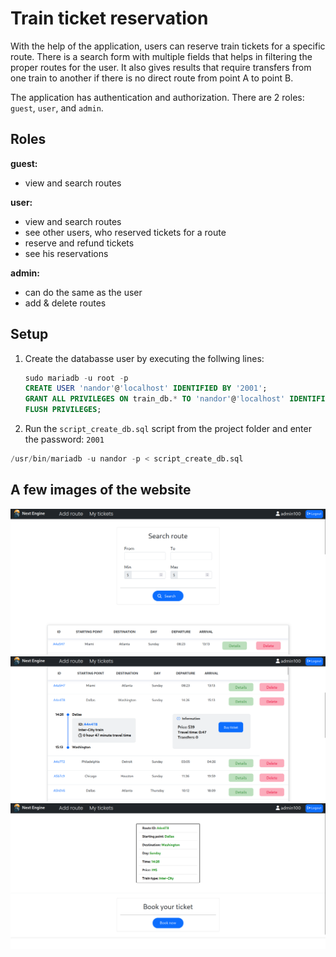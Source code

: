 # Train ticket reservation
With the help of the application, users can reserve train tickets for a specific route. There is a search form with multiple fields that helps in filtering the proper routes for the user. It also gives results that require transfers from one train to another if there is no direct route from point A to point B.

The application has authentication and authorization. There are 2 roles: `guest`, `user`, and `admin`.

## Roles

**guest:**  
  - view and search routes

**user:** 
  - view and search routes
  - see other users, who reserved tickets for a route
  - reserve and refund tickets 
  - see his reservations
               
**admin:**
  - can do the same as the user
  - add & delete routes

## Setup

1. Create the databasse user by executing the follwing lines:

   ```sql
   sudo mariadb -u root -p
   CREATE USER 'nandor'@'localhost' IDENTIFIED BY '2001';
   GRANT ALL PRIVILEGES ON train_db.* TO 'nandor'@'localhost' IDENTIFIED BY '2001';
   FLUSH PRIVILEGES;
   ```
2. Run the `script_create_db.sql` script from the project folder and enter the password: `2001`
```sql
/usr/bin/mariadb -u nandor -p < script_create_db.sql
```
  
  ## A few images of the website
  
<img src="https://github.com/nandor23/train-tickets/blob/main/images/image_1.png" alt="game" width="900"/>
<img src="https://github.com/nandor23/train-tickets/blob/main/images/image_2.png" alt="game" width="900"/>
<img src="https://github.com/nandor23/train-tickets/blob/main/images/image_3.png" alt="game" width="900"/>

  
